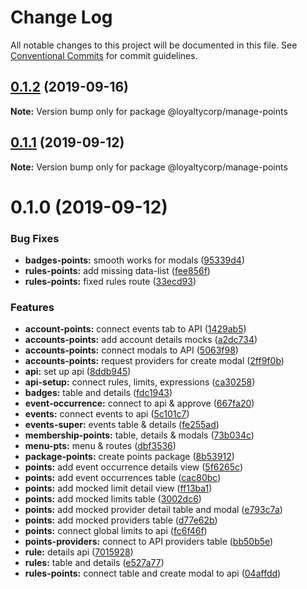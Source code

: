 # Change Log

All notable changes to this project will be documented in this file. See [Conventional Commits](https://conventionalcommits.org) for commit guidelines.

## [0.1.2](https://github.com/loyaltycorp/manage-v2-frontend/compare/@loyaltycorp/manage-points@0.1.1...@loyaltycorp/manage-points@0.1.2) (2019-09-16)

**Note:** Version bump only for package @loyaltycorp/manage-points

## [0.1.1](https://github.com/loyaltycorp/manage-v2-frontend/compare/@loyaltycorp/manage-points@0.1.0...@loyaltycorp/manage-points@0.1.1) (2019-09-12)

**Note:** Version bump only for package @loyaltycorp/manage-points

# 0.1.0 (2019-09-12)

### Bug Fixes

- **badges-points:** smooth works for modals ([95339d4](https://github.com/loyaltycorp/manage-v2-frontend/commit/95339d4))
- **rules-points:** add missing data-list ([fee856f](https://github.com/loyaltycorp/manage-v2-frontend/commit/fee856f))
- **rules-points:** fixed rules route ([33ecd93](https://github.com/loyaltycorp/manage-v2-frontend/commit/33ecd93))

### Features

- **account-points:** connect events tab to API ([1429ab5](https://github.com/loyaltycorp/manage-v2-frontend/commit/1429ab5))
- **accounts-points:** add account details mocks ([a2dc734](https://github.com/loyaltycorp/manage-v2-frontend/commit/a2dc734))
- **accounts-points:** connect modals to API ([5063f98](https://github.com/loyaltycorp/manage-v2-frontend/commit/5063f98))
- **accounts-points:** request providers for create modal ([2ff9f0b](https://github.com/loyaltycorp/manage-v2-frontend/commit/2ff9f0b))
- **api:** set up api ([8ddb945](https://github.com/loyaltycorp/manage-v2-frontend/commit/8ddb945))
- **api-setup:** connect rules, limits, expressions ([ca30258](https://github.com/loyaltycorp/manage-v2-frontend/commit/ca30258))
- **badges:** table and details ([fdc1943](https://github.com/loyaltycorp/manage-v2-frontend/commit/fdc1943))
- **event-occurrence:** connect to api & approve ([667fa20](https://github.com/loyaltycorp/manage-v2-frontend/commit/667fa20))
- **events:** connect events to api ([5c101c7](https://github.com/loyaltycorp/manage-v2-frontend/commit/5c101c7))
- **events-super:** events table & details ([fe255ad](https://github.com/loyaltycorp/manage-v2-frontend/commit/fe255ad))
- **membership-points:** table, details & modals ([73b034c](https://github.com/loyaltycorp/manage-v2-frontend/commit/73b034c))
- **menu-pts:** menu & routes ([dbf3536](https://github.com/loyaltycorp/manage-v2-frontend/commit/dbf3536))
- **package-points:** create points package ([8b53912](https://github.com/loyaltycorp/manage-v2-frontend/commit/8b53912))
- **points:** add event occurrence details view ([5f6265c](https://github.com/loyaltycorp/manage-v2-frontend/commit/5f6265c))
- **points:** add event occurrences table ([cac80bc](https://github.com/loyaltycorp/manage-v2-frontend/commit/cac80bc))
- **points:** add mocked limit detail view ([ff13ba1](https://github.com/loyaltycorp/manage-v2-frontend/commit/ff13ba1))
- **points:** add mocked limits table ([3002dc6](https://github.com/loyaltycorp/manage-v2-frontend/commit/3002dc6))
- **points:** add mocked provider detail table and modal ([e793c7a](https://github.com/loyaltycorp/manage-v2-frontend/commit/e793c7a))
- **points:** add mocked providers table ([d77e62b](https://github.com/loyaltycorp/manage-v2-frontend/commit/d77e62b))
- **points:** connect global limits to api ([fc6f46f](https://github.com/loyaltycorp/manage-v2-frontend/commit/fc6f46f))
- **points-providers:** connect to API providers table ([bb50b5e](https://github.com/loyaltycorp/manage-v2-frontend/commit/bb50b5e))
- **rule:** details api ([7015928](https://github.com/loyaltycorp/manage-v2-frontend/commit/7015928))
- **rules:** table and details ([e527a77](https://github.com/loyaltycorp/manage-v2-frontend/commit/e527a77))
- **rules-points:** connect table and create modal to api ([04affdd](https://github.com/loyaltycorp/manage-v2-frontend/commit/04affdd))
